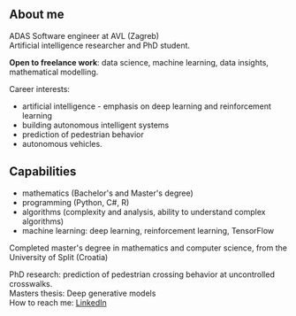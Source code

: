 ## About me
ADAS Software engineer at AVL (Zagreb) <br>
Artificial intelligence researcher and PhD student. <br>

**Open to freelance work**: data science, machine learning, data insights, mathematical modelling. <br>

Career interests:
- artificial intelligence - emphasis on deep learning and reinforcement learning
- building autonomous intelligent systems
- prediction of pedestrian behavior
- autonomous vehicles. <br>

## Capabilities
- mathematics (Bachelor's and Master's degree)
- programming (Python, C#, R)
- algorithms (complexity and analysis, ability to understand complex algorithms)
- machine learning: deep learning, reinforcement learning, TensorFlow <br>

Completed master's degree in mathematics and computer science, from the University of Split (Croatia) <br>

PhD research: prediction of pedestrian crossing behavior at uncontrolled crosswalks. <br>
Masters thesis: Deep generative models <br>
How to reach me: [LinkedIn](https://hr.linkedin.com/in/mate-%C4%87ori%C4%87) <br>
<!--
**mcoric96/mcoric96** is a ✨ _special_ ✨ repository because its `README.md` (this file) appears on your GitHub profile.
